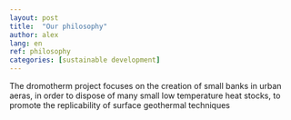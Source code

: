 ```yaml
---
layout: post
title:  "Our philosophy"
author: alex
lang: en
ref: philosophy
categories: [sustainable development]
---
```


The dromotherm project focuses on the creation of small  banks in urban aeras, in order to dispose of many small low temperature heat stocks, to promote the replicability of surface geothermal techniques
